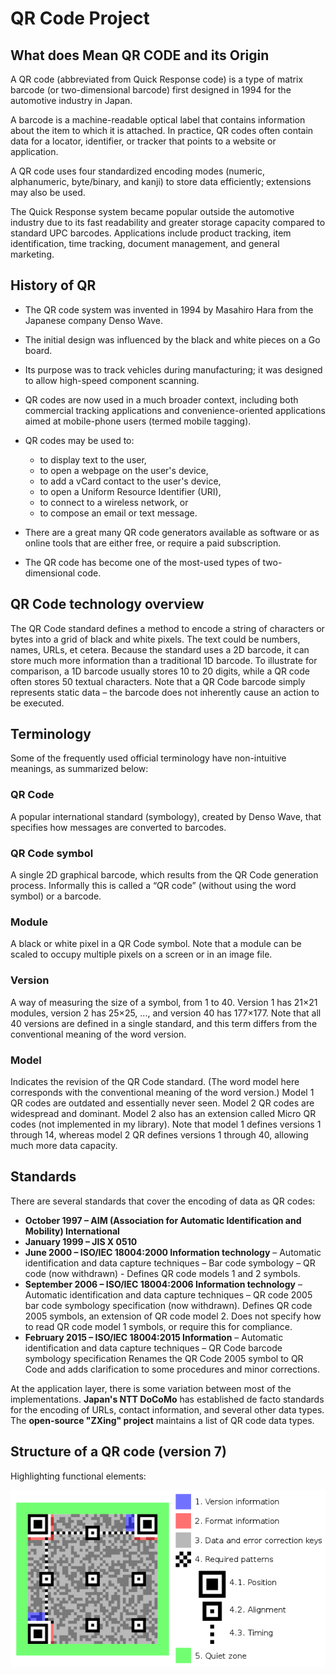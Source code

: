# QR Code Project

## What does Mean QR CODE and its Origin

A QR code (abbreviated from Quick Response code) is a type of matrix barcode (or two-dimensional barcode) first designed in 1994 for the automotive industry in Japan.

A barcode is a machine-readable optical label that contains information about the item to which it is attached. In practice, QR codes often contain data for a locator, identifier, or tracker that points to a website or application.

A QR code uses four standardized encoding modes (numeric, alphanumeric, byte/binary, and kanji) to store data efficiently; extensions may also be used.

The Quick Response system became popular outside the automotive industry due to its fast readability and greater storage capacity compared to standard UPC barcodes. Applications include product tracking, item identification, time tracking, document management, and general marketing.

## History of QR

 - The QR code system was invented in 1994 by Masahiro Hara from the Japanese company Denso Wave.
 - The initial design was influenced by the black and white pieces on a Go board.
 - Its purpose was to track vehicles during manufacturing; it was designed to allow high-speed component scanning.
 - QR codes are now used in a much broader context, including both commercial tracking applications and convenience-oriented applications aimed at mobile-phone users (termed mobile tagging).
 - QR codes may be used to:

     - to display text to the user,
     - to open a webpage on the user's device,
     - to add a vCard contact to the user's device,
     - to open a Uniform Resource Identifier (URI),
     - to connect to a wireless network, or
     - to compose an email or text message.

 - There are a great many QR code generators available as software or as online tools that are either free, or require a paid subscription.
 - The QR code has become one of the most-used types of two-dimensional code.

## QR Code technology overview

The QR Code standard defines a method to encode a string of characters or bytes into a grid of black and white pixels. The text could be numbers, names, URLs, et cetera. Because the standard uses a 2D barcode, it can store much more information than a traditional 1D barcode. To illustrate for comparison, a 1D barcode usually stores 10 to 20 digits, while a QR code often stores 50 textual characters. Note that a QR Code barcode simply represents static data – the barcode does not inherently cause an action to be executed.

## Terminology

Some of the frequently used official terminology have non-intuitive meanings, as summarized below:

### QR Code

A popular international standard (symbology), created by Denso Wave, that specifies how messages are converted to barcodes.

### QR Code symbol

A single 2D graphical barcode, which results from the QR Code generation process. Informally this is called a “QR code” (without using the word symbol) or a barcode.

### Module

A black or white pixel in a QR Code symbol. Note that a module can be scaled to occupy multiple pixels on a screen or in an image file.

### Version

A way of measuring the size of a symbol, from 1 to 40. Version 1 has 21×21 modules, version 2 has 25×25, ..., and version 40 has 177×177. Note that all 40 versions are defined in a single standard, and this term differs from the conventional meaning of the word version.

### Model

Indicates the revision of the QR Code standard. (The word model here corresponds with the conventional meaning of the word version.) Model 1 QR codes are outdated and essentially never seen. Model 2 QR codes are widespread and dominant. Model 2 also has an extension called Micro QR codes (not implemented in my library). Note that model 1 defines versions 1 through 14, whereas model 2 QR defines versions 1 through 40, allowing much more data capacity.


## Standards

There are several standards that cover the encoding of data as QR codes:

 - **October 1997 – AIM (Association for Automatic Identification and Mobility) International**
 - **January 1999 – JIS X 0510**
 - **June 2000 – ISO/IEC 18004:2000 Information technology** – Automatic identification and data capture techniques – Bar code symbology – QR code (now withdrawn) -
Defines QR code models 1 and 2 symbols.
 - **September 2006 – ISO/IEC 18004:2006 Information technology** – Automatic identification and data capture techniques – QR code 2005 bar code symbology specification (now withdrawn). Defines QR code 2005 symbols, an extension of QR code model 2. Does not specify how to read QR code model 1 symbols, or require this for compliance.
 - **February 2015 – ISO/IEC 18004:2015 Information** – Automatic identification and data capture techniques – QR Code barcode symbology specification Renames the QR Code 2005 symbol to QR Code and adds clarification to some procedures and minor corrections.

 At the application layer, there is some variation between most of the implementations. **Japan's NTT DoCoMo** has established de facto standards for the encoding of URLs, contact information, and several other data types. The **open-source "ZXing" project** maintains a list of QR code data types.

## Structure of a QR code (version 7)

Highlighting functional elements:

![Sctructure of QR Code](https://github.com/aridiosilva/qrcodeproject/blob/main/img/600px-QR_Code_Structure_Example_3.svg.png)
